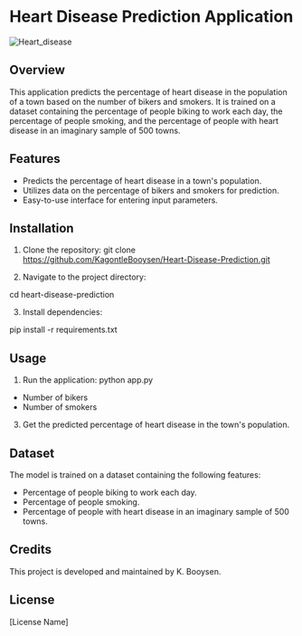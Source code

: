 # **Heart Disease Prediction Application**
                                        

                                                    
![Heart_disease](https://github.com/KagontleBooysen/Heart-Disease-Prediction/assets/106469425/a992951e-f6f8-4a36-9f99-fa2fe713d5fb)


## Overview
This application predicts the percentage of heart disease in the population of a town based on the number of bikers and smokers. It is trained on a dataset containing the percentage of people biking to work each day, the percentage of people smoking, and the percentage of people with heart disease in an imaginary sample of 500 towns.

## Features
- Predicts the percentage of heart disease in a town's population.
- Utilizes data on the percentage of bikers and smokers for prediction.
- Easy-to-use interface for entering input parameters.

## Installation
1. Clone the repository:
  git clone https://github.com/KagontleBooysen/Heart-Disease-Prediction.git  

2. Navigate to the project directory:

cd heart-disease-prediction

3. Install dependencies:

pip install -r requirements.txt

## Usage
1. Run the application:
   python app.py
- Number of bikers
- Number of smokers
3. Get the predicted percentage of heart disease in the town's population.

## Dataset
The model is trained on a dataset containing the following features:

- Percentage of people biking to work each day.
- Percentage of people smoking.
- Percentage of people with heart disease in an imaginary sample of 500 towns.

## Credits
This project is developed and maintained by K. Booysen.

## License
[License Name] <!-- Specify the license under which your project is released -->
